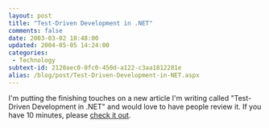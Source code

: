 ```yaml
---
layout: post
title: "Test-Driven Development in .NET"
comments: false
date: 2003-03-02 18:48:00
updated: 2004-05-05 14:24:00
categories:
 - Technology
subtext-id: 2120aec0-0fc0-450d-a122-c3aa1812281e
alias: /blog/post/Test-Driven-Development-in-NET.aspx
---
```



I'm putting the finishing touches on a new article I'm writing called "Test-Driven Development in .NET" and would love to have people review it. If you have 10 minutes, please [check it out](http://www.peterprovost.org/articles/1171.aspx).
